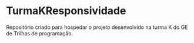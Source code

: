 # TurmaKResponsividade
Repositório criado para hospedar o projeto desenvolvido na turma K do GE de Trilhas de programação.
